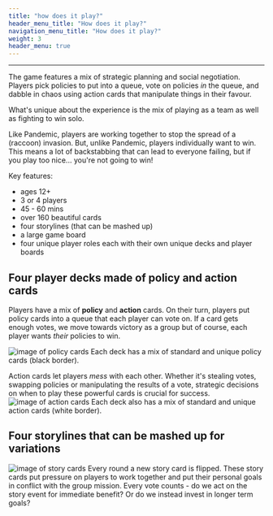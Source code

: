 ```yaml
---
title: "how does it play?"
header_menu_title: "How does it play?"
navigation_menu_title: "How does it play?"
weight: 3
header_menu: true
---
```


<!--
Feature notice: This section displays options to customize title:
- has a normal section title (`title` = "Raccoon Rampge: Deluxe Edition"),
- custom welcome screen title (`header_menu_title` = "CustomWelcomeTitle"),
- custom navigation menu title (`navigation_menu_title` = "CustomNav menu").

That is the important part, right? You want to know what I can do for you. This is why I put this right up there into the header menu of the website.
-->

---

The game features a mix of strategic planning and social negotiation.  Players pick policies to put into a queue, vote on policies *in* the queue, and dabble in chaos using action cards that manipulate things in their favour.  

What's unique about the experience is the mix of playing as a team as well as fighting to win solo.

Like Pandemic, players are working together to stop the spread of a (raccoon) invasion.  But, unlike Pandemic, players individually want to win.  This means a lot of backstabbing that can lead to everyone failing, but if you play too nice... you're not going to win!

Key features:
* ages 12+
* 3 or 4 players
* 45 - 60 mins
* over 160 beautiful cards
* four storylines (that can be mashed up)
* a large game board
* four unique player roles each with their own unique decks and player boards


## Four player decks made of policy and action cards


Players have a mix of **policy** and **action** cards.  On their turn, players put policy cards into a queue that each player can vote on.  If a card gets enough votes, we move towards victory as a group but of course, each player wants *their* policies to win.

![image of policy cards](images/policy_cards.jpg)
Each deck has a mix of standard and unique policy cards (black border).

Action cards let players *mess* with each other.  Whether it's stealing votes, swapping policies or manipulating the results of a vote, strategic decisions on when to play these powerful cards is crucial for success.
![image of action cards](images/action_cards.jpg)
Each deck also has a mix of standard and unique action cards (white border).


## Four storylines that can be mashed up for variations

![image of story cards](images/story_cards.jpg)
Every round a new story card is flipped.  These story cards put pressure on players to work together and put their personal goals in conflict with the group mission.  Every vote counts - do we act on the story event for immediate benefit? Or do we instead invest in longer term goals?


<!-- 
Want to learn more about getting your hands on this game check [dedicated page](services) for more details. 
-->
